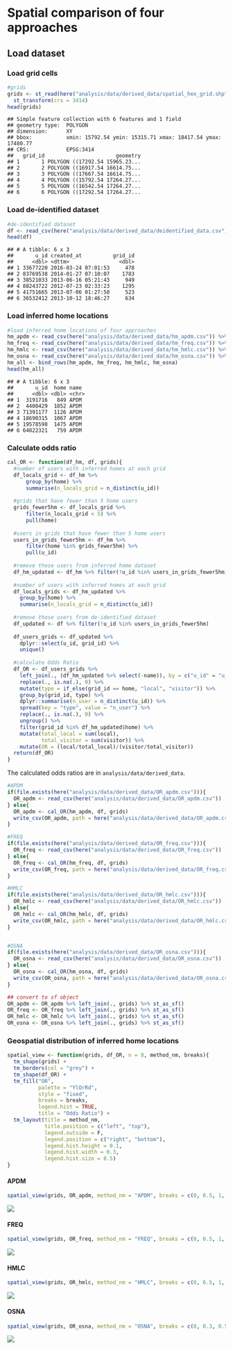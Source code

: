 Spatial comparison of four approaches
================

## Load dataset

### Load grid cells

``` r
#grids 
grids <- st_read(here("analysis/data/derived_data/spatial_hex_grid.shp"), quiet = T) %>% 
  st_transform(crs = 3414)
head(grids)
```

    ## Simple feature collection with 6 features and 1 field
    ## geometry type:  POLYGON
    ## dimension:      XY
    ## bbox:           xmin: 15792.54 ymin: 15315.71 xmax: 18417.54 ymax: 17480.77
    ## CRS:            EPSG:3414
    ##   grid_id                       geometry
    ## 1       1 POLYGON ((17292.54 15965.23...
    ## 2       2 POLYGON ((16917.54 16614.75...
    ## 3       3 POLYGON ((17667.54 16614.75...
    ## 4       4 POLYGON ((15792.54 17264.27...
    ## 5       5 POLYGON ((16542.54 17264.27...
    ## 6       6 POLYGON ((17292.54 17264.27...

### Load de-identified dataset

``` r
#de-identified dataset 
df <- read_csv(here("analysis/data/derived_data/deidentified_data.csv"))
head(df)
```

    ## # A tibble: 6 x 3
    ##       u_id created_at          grid_id
    ##      <dbl> <dttm>                <dbl>
    ## 1 33677220 2016-03-24 07:01:53     478
    ## 2 83769538 2014-01-27 07:10:07    1783
    ## 3 38521033 2013-06-16 05:21:43     949
    ## 4 88243722 2012-07-23 02:33:23    1295
    ## 5 41751665 2013-07-06 01:27:50     523
    ## 6 36532412 2013-10-12 18:46:27     634

### Load inferred home locations

``` r
#load inferred home locations of four approaches 
hm_apdm <- read_csv(here("analysis/data/derived_data/hm_apdm.csv")) %>% mutate(name = "APDM")
hm_freq <- read_csv(here("analysis/data/derived_data/hm_freq.csv")) %>% mutate(name = "FREQ")
hm_hmlc <- read_csv(here("analysis/data/derived_data/hm_hmlc.csv")) %>% mutate(name = "HMLC")
hm_osna <- read_csv(here("analysis/data/derived_data/hm_osna.csv")) %>% mutate(name = "OSNA")
hm_all <- bind_rows(hm_apdm, hm_freq, hm_hmlc, hm_osna)
head(hm_all)
```

    ## # A tibble: 6 x 3
    ##       u_id  home name 
    ##      <dbl> <dbl> <chr>
    ## 1  3191716   849 APDM 
    ## 2  4408429  1852 APDM 
    ## 3 71391177  1126 APDM 
    ## 4 18690315  1067 APDM 
    ## 5 19578598  1475 APDM 
    ## 6 64822321   759 APDM

### Calculate odds ratio

``` r
cal_OR <- function(df_hm, df, grids){
  #number of users with inferred homes at each grid
  df_locals_grid <- df_hm %>% 
      group_by(home) %>% 
      summarise(n_locals_grid = n_distinct(u_id))
  
  #grids that have fewer than 5 home users 
  grids_fewer5hm <- df_locals_grid %>% 
      filter(n_locals_grid < 5) %>% 
      pull(home)
  
  #users in grids that have fewer than 5 home users 
  users_in_grids_fewer5hm <- df_hm %>% 
      filter(home %in% grids_fewer5hm) %>% 
      pull(u_id) 
  
  #remove those users from inferred home dataset 
  df_hm_updated <- df_hm %>% filter(!u_id %in% users_in_grids_fewer5hm)
  
  #number of users with inferred homes at each grid
  df_locals_grids <- df_hm_updated %>% 
    group_by(home) %>% 
    summarise(n_locals_grid = n_distinct(u_id))
  
  #remove those users from de-identified dataset 
  df_updated <- df %>% filter(!u_id %in% users_in_grids_fewer5hm)
  
  df_users_grids <- df_updated %>% 
    dplyr::select(u_id, grid_id) %>% 
    unique()
  
  #calculate Odds Ratio
  df_OR <- df_users_grids %>% 
    left_join(., (df_hm_updated %>% select(-name)), by = c("u_id" = "u_id")) %>% 
    replace(., is.na(.), 0) %>% 
    mutate(type = if_else(grid_id == home, "local", "visitor")) %>% 
    group_by(grid_id, type) %>% 
    dplyr::summarise(n_user = n_distinct(u_id)) %>% 
    spread(key = "type", value = "n_user") %>% 
    replace(., is.na(.), 0) %>% 
    ungroup() %>% 
    filter(grid_id %in% df_hm_updated$home) %>% 
    mutate(total_local = sum(local), 
           total_visitor = sum(visitor)) %>% 
    mutate(OR = (local/total_local)/(visitor/total_visitor)) 
  return(df_OR)
}
```

The calculated odds ratios are in `analysis/data/derived_data`.

``` r
#APDM
if(file.exists(here("analysis/data/derived_data/OR_apdm.csv"))){
  OR_apdm <- read_csv(here("analysis/data/derived_data/OR_apdm.csv"))
} else{
  OR_apdm <- cal_OR(hm_apdm, df, grids)
  write_csv(OR_apdm, path = here("analysis/data/derived_data/OR_apdm.csv"))
}

#FREQ
if(file.exists(here("analysis/data/derived_data/OR_freq.csv"))){
  OR_freq <- read_csv(here("analysis/data/derived_data/OR_freq.csv"))
} else{
  OR_freq <- cal_OR(hm_freq, df, grids)
  write_csv(OR_freq, path = here("analysis/data/derived_data/OR_freq.csv"))
}

#HMLC
if(file.exists(here("analysis/data/derived_data/OR_hmlc.csv"))){
  OR_hmlc <- read_csv(here("analysis/data/derived_data/OR_hmlc.csv"))
} else{
  OR_hmlc <- cal_OR(hm_hmlc, df, grids)
  write_csv(OR_hmlc, path = here("analysis/data/derived_data/OR_hmlc.csv"))
}


#OSNA
if(file.exists(here("analysis/data/derived_data/OR_osna.csv"))){
  OR_osna <- read_csv(here("analysis/data/derived_data/OR_osna.csv"))
} else{
  OR_osna <- cal_OR(hm_osna, df, grids)
  write_csv(OR_osna, path = here("analysis/data/derived_data/OR_osna.csv"))
}

## convert to sf object
OR_apdm <- OR_apdm %>% left_join(., grids) %>% st_as_sf()
OR_freq <- OR_freq %>% left_join(., grids) %>% st_as_sf()
OR_hmlc <- OR_hmlc %>% left_join(., grids) %>% st_as_sf()
OR_osna <- OR_osna %>% left_join(., grids) %>% st_as_sf()
```

### Geospatial distribution of inferred home locations

``` r
spatial_view <- function(grids, df_OR, n = 8, method_nm, breaks){
  tm_shape(grids) +
  tm_borders(col = "grey") +
  tm_shape(df_OR) +
  tm_fill("OR", 
          palette = "YlOrRd",
          style = "fixed",
          breaks = breaks,
          legend.hist = TRUE,
          title = "Odds Ratio") +
  tm_layout(title = method_nm,
            title.position = c("left", "top"),
            legend.outside = F,
            legend.position = c("right", "bottom"),
            legend.hist.height = 0.1,
            legend.hist.width = 0.3,
            legend.hist.size = 0.5)
}
```

#### APDM

``` r
spatial_view(grids, OR_apdm, method_nm = "APDM", breaks = c(0, 0.5, 1, 1.5, 2, 2.5, 3, 3.5))
```

![](01-figures-spatial-comparison-of-four-approaches_files/figure-gfm/apdm-1.png)<!-- -->

#### FREQ

``` r
spatial_view(grids, OR_freq, method_nm = "FREQ", breaks = c(0, 0.5, 1, 1.5, 2, 2.5, 3, 3.5))
```

![](01-figures-spatial-comparison-of-four-approaches_files/figure-gfm/freq-1.png)<!-- -->

#### HMLC

``` r
spatial_view(grids, OR_hmlc, method_nm = "HMLC", breaks = c(0, 0.5, 1, 1.5, 2, 2.5, 3, 3.5))
```

![](01-figures-spatial-comparison-of-four-approaches_files/figure-gfm/hmlc-1.png)<!-- -->

#### OSNA

``` r
spatial_view(grids, OR_osna, method_nm = "OSNA", breaks = c(0, 0.3, 0.5, 1, 3, 5, 7, 9))
```

![](01-figures-spatial-comparison-of-four-approaches_files/figure-gfm/osna-1.png)<!-- -->
